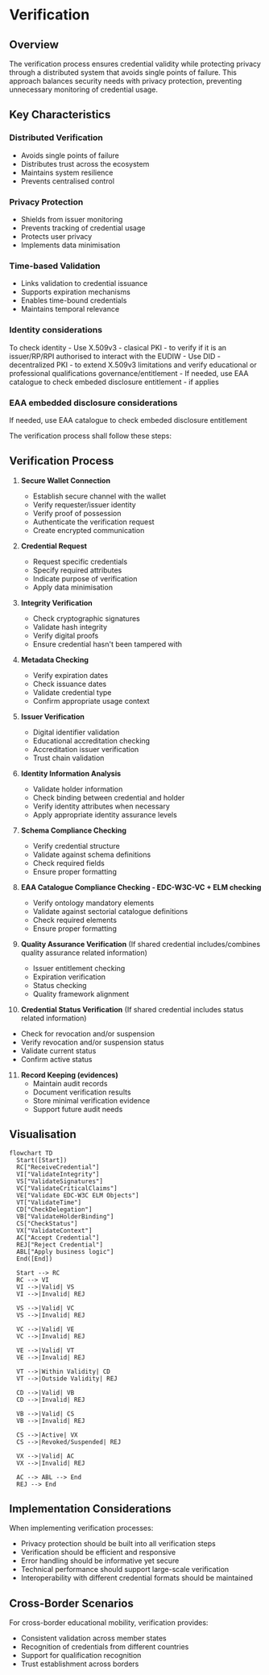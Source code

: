 # Verification

## Overview

The verification process ensures credential validity while protecting privacy through a distributed system that avoids single points of failure. This approach balances security needs with privacy protection, preventing unnecessary monitoring of credential usage.

## Key Characteristics

### Distributed Verification
- Avoids single points of failure
- Distributes trust across the ecosystem
- Maintains system resilience
- Prevents centralised control

### Privacy Protection
- Shields from issuer monitoring
- Prevents tracking of credential usage
- Protects user privacy
- Implements data minimisation

### Time-based Validation
- Links validation to credential issuance
- Supports expiration mechanisms
- Enables time-bound credentials
- Maintains temporal relevance

### Identity considerations
To check identity
     - Use X.509v3 - clasical PKI - to verify if it is an issuer/RP/RPI authorised to interact with the EUDIW
     - Use DID - decentralized PKI - to extend X.509v3 limitations and verify educational or professional qualifications governance/entitlement
     - If needed, use EAA catalogue to check embeded disclosure entitlement - if applies

### EAA embedded disclosure considerations
If needed, use EAA catalogue to check embeded disclosure entitlement

The verification process shall follow these steps:

## Verification Process

1. **Secure Wallet Connection**
   - Establish secure channel with the wallet
   - Verify requester/issuer identity 
   - Verify proof of possession
   - Authenticate the verification request
   - Create encrypted communication

2. **Credential Request**
   - Request specific credentials
   - Specify required attributes
   - Indicate purpose of verification
   - Apply data minimisation

3. **Integrity Verification**
   - Check cryptographic signatures
   - Validate hash integrity
   - Verify digital proofs
   - Ensure credential hasn't been tampered with

4. **Metadata Checking**
   - Verify expiration dates
   - Check issuance dates
   - Validate credential type
   - Confirm appropriate usage context

5. **Issuer Verification**
   - Digital identifier validation
   - Educational accreditation checking
   - Accreditation issuer verification
   - Trust chain validation

6. **Identity Information Analysis**
   - Validate holder information
   - Check binding between credential and holder
   - Verify identity attributes when necessary
   - Apply appropriate identity assurance levels

7. **Schema Compliance Checking**
   - Verify credential structure
   - Validate against schema definitions
   - Check required fields
   - Ensure proper formatting

8. **EAA Catalogue Compliance Checking - EDC-W3C-VC + ELM checking**
   - Verify ontology mandatory elements
   - Validate against sectorial catalogue definitions
   - Check required elements
   - Ensure proper formatting

9. **Quality Assurance Verification**
  (If shared credential includes/combines quality assurance related information)
   - Issuer entitlement checking
   - Expiration verification
   - Status checking
   - Quality framework alignment

10. **Credential Status Verification**
   (If shared credential includes status related information)
   - Check for revocation and/or suspension
   - Verify revocation and/or suspension status
   - Validate current status
   - Confirm active status

11. **Record Keeping (evidences)**
    - Maintain audit records
    - Document verification results
    - Store minimal verification evidence
    - Support future audit needs

## Visualisation

```mermaid
flowchart TD
  Start([Start])
  RC["ReceiveCredential"]
  VI["ValidateIntegrity"]
  VS["ValidateSignatures"]
  VC["ValidateCriticalClaims"]
  VE["Validate EDC-W3C ELM Objects"]
  VT["ValidateTime"]
  CD["CheckDelegation"]
  VB["ValidateHolderBinding"]
  CS["CheckStatus"]
  VX["ValidateContext"]
  AC["Accept Credential"]
  REJ["Reject Credential"]
  ABL["Apply business logic"]
  End([End])

  Start --> RC
  RC --> VI
  VI -->|Valid| VS
  VI -->|Invalid| REJ

  VS -->|Valid| VC
  VS -->|Invalid| REJ

  VC -->|Valid| VE
  VC -->|Invalid| REJ

  VE -->|Valid| VT
  VE -->|Invalid| REJ

  VT -->|Within Validity| CD
  VT -->|Outside Validity| REJ

  CD -->|Valid| VB
  CD -->|Invalid| REJ

  VB -->|Valid| CS
  VB -->|Invalid| REJ

  CS -->|Active| VX
  CS -->|Revoked/Suspended| REJ

  VX -->|Valid| AC
  VX -->|Invalid| REJ

  AC --> ABL --> End
  REJ --> End
```


## Implementation Considerations

When implementing verification processes:
- Privacy protection should be built into all verification steps
- Verification should be efficient and responsive
- Error handling should be informative yet secure
- Technical performance should support large-scale verification
- Interoperability with different credential formats should be maintained

## Cross-Border Scenarios

For cross-border educational mobility, verification provides:
- Consistent validation across member states
- Recognition of credentials from different countries
- Support for qualification recognition
- Trust establishment across borders
